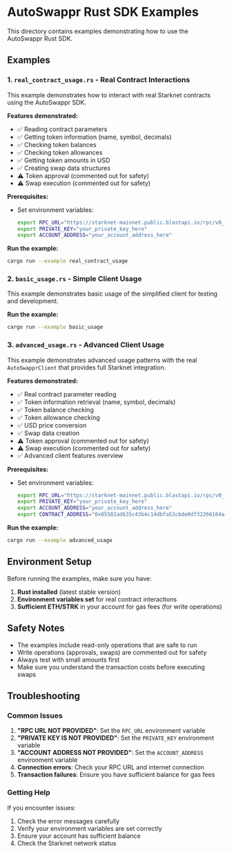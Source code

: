 # AutoSwappr Rust SDK Examples

This directory contains examples demonstrating how to use the AutoSwappr Rust SDK.

## Examples

### 1. `real_contract_usage.rs` - Real Contract Interactions

This example demonstrates how to interact with real Starknet contracts using the AutoSwappr SDK.

**Features demonstrated:**
- ✅ Reading contract parameters
- ✅ Getting token information (name, symbol, decimals)
- ✅ Checking token balances
- ✅ Checking token allowances
- ✅ Getting token amounts in USD
- ✅ Creating swap data structures
- ⚠️ Token approval (commented out for safety)
- ⚠️ Swap execution (commented out for safety)

**Prerequisites:**
- Set environment variables:
  ```bash
  export RPC_URL="https://starknet-mainnet.public.blastapi.io/rpc/v0_7"
  export PRIVATE_KEY="your_private_key_here"
  export ACCOUNT_ADDRESS="your_account_address_here"
  ```

**Run the example:**
```bash
cargo run --example real_contract_usage
```

### 2. `basic_usage.rs` - Simple Client Usage

This example demonstrates basic usage of the simplified client for testing and development.

**Run the example:**
```bash
cargo run --example basic_usage
```

### 3. `advanced_usage.rs` - Advanced Client Usage

This example demonstrates advanced usage patterns with the real `AutoSwapprClient` that provides full Starknet integration.

**Features demonstrated:**
- ✅ Real contract parameter reading
- ✅ Token information retrieval (name, symbol, decimals)
- ✅ Token balance checking
- ✅ Token allowance checking
- ✅ USD price conversion
- ✅ Swap data creation
- ⚠️ Token approval (commented out for safety)
- ⚠️ Swap execution (commented out for safety)
- ✅ Advanced client features overview

**Prerequisites:**
- Set environment variables:
  ```bash
  export RPC_URL="https://starknet-mainnet.public.blastapi.io/rpc/v0_7"
  export PRIVATE_KEY="your_private_key_here"
  export ACCOUNT_ADDRESS="your_account_address_here"
  export CONTRACT_ADDRESS="0x05582ad635c43b4c14dbfa53cbde0df32266164a0d1b36e5b510e5b34aeb364b"
  ```

**Run the example:**
```bash
cargo run --example advanced_usage
```

## Environment Setup

Before running the examples, make sure you have:

1. **Rust installed** (latest stable version)
2. **Environment variables set** for real contract interactions
3. **Sufficient ETH/STRK** in your account for gas fees (for write operations)

## Safety Notes

- The examples include read-only operations that are safe to run
- Write operations (approvals, swaps) are commented out for safety
- Always test with small amounts first
- Make sure you understand the transaction costs before executing swaps

## Troubleshooting

### Common Issues

1. **"RPC URL NOT PROVIDED"**: Set the `RPC_URL` environment variable
2. **"PRIVATE KEY IS NOT PROVIDED"**: Set the `PRIVATE_KEY` environment variable
3. **"ACCOUNT ADDRESS NOT PROVIDED"**: Set the `ACCOUNT_ADDRESS` environment variable
4. **Connection errors**: Check your RPC URL and internet connection
5. **Transaction failures**: Ensure you have sufficient balance for gas fees

### Getting Help

If you encounter issues:
1. Check the error messages carefully
2. Verify your environment variables are set correctly
3. Ensure your account has sufficient balance
4. Check the Starknet network status

